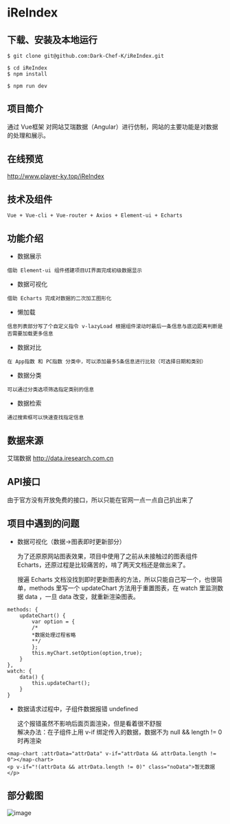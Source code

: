 # iReIndex

## 下载、安装及本地运行
```
$ git clone git@github.com:Dark-Chef-K/iReIndex.git

$ cd iReIndex
$ npm install

$ npm run dev
```

## 项目简介

通过 Vue框架 对网站艾瑞数据（Angular）进行仿制，网站的主要功能是对数据的处理和展示。

## 在线预览
http://www.player-ky.top/iReIndex

## 技术及组件
```
Vue + Vue-cli + Vue-router + Axios + Element-ui + Echarts
```

## 功能介绍

- 数据展示
```
借助 Element-ui 组件搭建项目UI界面完成初级数据显示
```
- 数据可视化
```
借助 Echarts 完成对数据的二次加工图形化
```
- 懒加载
```
信息列表部分写了个自定义指令 v-lazyLoad 根据组件滚动时最后一条信息与底边距离判断是否需要加载更多信息
```
- 数据对比
```
在 App指数 和 PC指数 分类中，可以添加最多5条信息进行比较（可选择日期和类别）
```
- 数据分类
```
可以通过分类选项筛选指定类别的信息
```
- 数据检索
```
通过搜索框可以快速查找指定信息
```


## 数据来源
艾瑞数据 http://data.iresearch.com.cn

## API接口
由于官方没有开放免费的接口，所以只能在官网一点一点自己扒出来了

## 项目中遇到的问题
- 数据可视化（数据→图表即时更新部分）  

  为了还原原网站图表效果，项目中使用了之前从未接触过的图表组件 Echarts，还原过程是比较痛苦的，啃了两天文档还是做出来了。  
  
  搜遍 Echarts 文档没找到即时更新图表的方法，所以只能自己写一个，也很简单，methods 里写一个 updateChart 方法用于重置图表，在 watch 里监测数据 data ，一旦 data 改变，就重新渲染图表。
```
methods: {
    updateChart() {
        var option = {
        /*
        *数据处理过程省略
        **/ 
        };
        this.myChart.setOption(option,true);
    }
},
watch: {
    data() {
    	this.updateChart();
    }
}
```
- 数据请求过程中，子组件数据报错 undefined  

  这个报错虽然不影响后面页面渲染，但是看着很不舒服  
解决办法：在子组件上用 v-if 绑定传入的数据，数据不为 null && length != 0 时再渲染
```
<map-chart :attrData="attrData" v-if="attrData && attrData.length != 0"></map-chart>
<p v-if="!(attrData && attrData.length != 0)" class="noData">暂无数据</p>
```
## 部分截图

![image](https://github.com/Dark-Chef-K/iReIndex/blob/master/%E6%88%AA%E5%9B%BE.jpg?raw=true)
